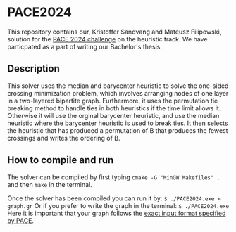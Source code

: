 # PACE2024
This repository contains our, Kristoffer Sandvang and Mateusz Filipowski, solution for the [PACE 2024 challenge](https://pacechallenge.org/2024/) on the heuristic track. 
We have particpated as a part of writing our Bachelor's thesis. 

## Description
This solver uses the median and barycenter heuristic to solve the one-sided crossing minimization problem, which involves arranging nodes of one layer in a two-layered bipartite graph. Furthermore, it uses the permutation tie breaking method to handle ties in both heuristics if the time limit allows it. 
Otherwise it will use the orginal barycenter heuristic, and use the median heuristic where the barycenter heuristic is used to break ties. It then selects the heuristic that has produced a permutation of B that produces the fewest crossings and writes the ordering of B.

## How to compile and run
The solver can be compiled by first typing ```cmake -G "MinGW Makefiles" .``` and then ```make``` in the terminal.

Once the solver has been compiled you can run it by:
```$ ./PACE2024.exe < graph.gr``` 
Or if you prefer to write the graph in the terminal:
```$ ./PACE2024.exe```
Here it is important that your graph follows the [exact input format specified by PACE](https://pacechallenge.org/2024/io/).